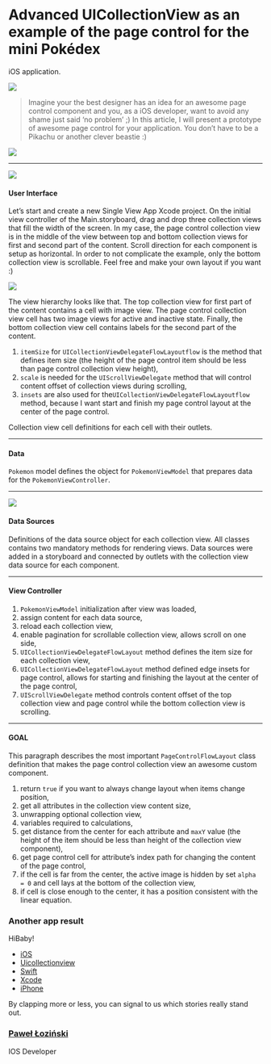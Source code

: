 # Advanced UICollectionView as an example of the page control for the mini Pokédex
iOS application.

![](https://cdn-images-1.medium.com/max/1600/1*Jqoaci5ZzacE1Rkqatw1oQ.png)

> Imagine your the best designer has an idea for an awesome page control component
> and you, as a iOS developer, want to avoid any shame just said ‘no problem’ ;)
In this article, I will present a prototype of awesome page control for your
application. You don’t have to be a Pikachu or another clever beastie :)

![](https://cdn-images-1.medium.com/max/1600/1*H8rbdfQc9Zd4XBDcbDZX_Q.gif)

*****

![](https://cdn-images-1.medium.com/max/1200/1*Zr1aSxTPMt8eOg7Im9xiRQ.png)

#### User Interface

Let’s start and create a new Single View App Xcode project. On the initial view
controller of the Main.storyboard, drag and drop three collection views that
fill the width of the screen. In my case, the page control collection view is in
the middle of the view between top and bottom collection views for first and
second part of the content. Scroll direction for each component is setup as
horizontal. In order to not complicate the example, only the bottom collection
view is scrollable. Feel free and make your own layout if you want :)

![](https://cdn-images-1.medium.com/max/1200/1*6Y5kF4qzM34-rqh68eTKMA.png)

The view hierarchy looks like that. The top collection view for first part of
the content contains a cell with image view. The page control collection view
cell has two image views for active and inactive state. Finally, the bottom
collection view cell contains labels for the second part of the content.

1.  `itemSize` for `UICollectionViewDelegateFlowLayoutflow` is the method that
defines item size (the height of the page control item should be less than page
control collection view height),
1.  `scale` is needed for the `UIScrollViewDelegate` method that will control
content offset of collection views during scrolling,
1.  `insets` are also used for the`UICollectionViewDelegateFlowLayoutflow` method,
because I want start and finish my page control layout at the center of the page
control.

Collection view cell definitions for each cell with their outlets.

*****

#### Data

`Pokemon` model defines the object for `PokemonViewModel` that prepares data for
the `PokemonViewController`.

*****

![](https://cdn-images-1.medium.com/max/1200/1*L530hIDbpYBM93LN8vLvmQ.png)

#### Data Sources

Definitions of the data source object for each collection view. All classes
contains two mandatory methods for rendering views. Data sources were added in a
storyboard and connected by outlets with the collection view data source for
each component.

*****

#### View Controller

1.  `PokemonViewModel` initialization after view was loaded,
1.  assign content for each data source,
1.  reload each collection view,
1.  enable pagination for scrollable collection view, allows scroll on one side,
1.  `UICollectionViewDelegateFlowLayout` method defines the item size for each
collection view,
1.  `UICollectionViewDelegateFlowLayout` method defined edge insets for page
control, allows for starting and finishing the layout at the center of the page
control,
1.  `UIScrollViewDelegate` method controls content offset of the top collection view
and page control while the bottom collection view is scrolling.

*****

#### GOAL

This paragraph describes the most important `PageControlFlowLayout` class
definition that makes the page control collection view an awesome custom
component.

1.  return `true` if you want to always change layout when items change position,
1.  get all attributes in the collection view content size,
1.  unwrapping optional collection view,
1.  variables required to calculations,
1.  get distance from the center for each attribute and `maxY` value (the height of
the item should be less than height of the collection view component),
1.  get page control cell for attribute’s index path for changing the content of the
page control,
1.  if the cell is far from the center, the active image is hidden by set `alpha =
0` and cell lays at the bottom of the collection view,
1.  if cell is close enough to the center, it has a position consistent with the
linear equation.

### Another app result

<span class="figcaption_hack">HiBaby!</span>

* [iOS](https://medium.com/tag/ios?source=post)
* [Uicollectionview](https://medium.com/tag/uicollectionview?source=post)
* [Swift](https://medium.com/tag/swift?source=post)
* [Xcode](https://medium.com/tag/xcode?source=post)
* [iPhone](https://medium.com/tag/iphone?source=post)

By clapping more or less, you can signal to us which stories really stand out.

### [Paweł Łoziński](https://medium.com/@paweoziski)

IOS Developer
